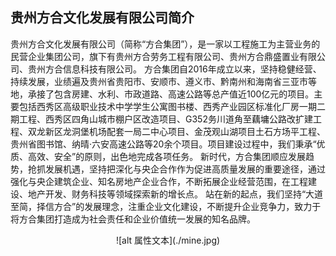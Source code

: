
##   贵州方合文化发展有限公司简介

贵州方合文化发展有限公司（简称“方合集团”），是一家以工程施工为主营业务的民营企业集团公司，旗下有贵州方合劳务工程有限公司、贵州方合鼎盛置业有限公司、贵州方合信息科技有限公司。
方合集团自2016年成立以来，坚持稳健经营、持续发展，业绩遍及贵州省贵阳市、安顺市、遵义市、黔南州和海南省三亚市等地，承接了包含房建、水利、市政道路、高速公路等总产值近100亿元的项目。主要包括西秀区高级职业技术中学学生公寓图书楼、西秀产业园区标准化厂房一期二期工程、西秀区四角山城市棚户区改造项目、G352务川道角至藕墉公路改扩建工程、双龙新区龙洞堡机场配套一局二中心项目、金茂观山湖项目土石方场平工程、贵州省图书馆、纳晴·六安高速公路等20余个项目。项目建设过程中，我们秉承“优质、高效、安全”的原则，出色地完成各项任务。
新时代，方合集团顺应发展趋势，抢抓发展机遇，坚持把深化与央企合作作为促进高质量发展的重要途径，通过强化与央企建筑企业、知名房地产企业合作，不断拓展企业经营范围，在工程建设、地产开发、财务科技等领域探索新的增长点。
站在新的起点，我们坚持“大道至简，择信方合”的发展理念，注重企业文化建设，不断提升企业竞争力，致力于将方合集团打造成为社会责任和企业价值统一发展的知名品牌。
 <div style='text-align: center;'>![alt 属性文本](./mine.jpg)</div>
